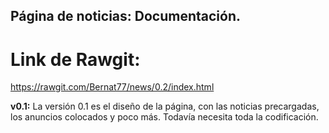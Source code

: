 ## Página de noticias: Documentación.


# Link de Rawgit:
https://rawgit.com/Bernat77/news/0.2/index.html

**v0.1:**
La versión 0.1 es el diseño de la página, con las noticias precargadas, los anuncios colocados y poco más. Todavía necesita toda la codificación.
